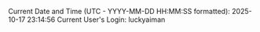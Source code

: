Current Date and Time (UTC - YYYY-MM-DD HH:MM:SS formatted): 2025-10-17 23:14:56
Current User's Login: luckyaiman
